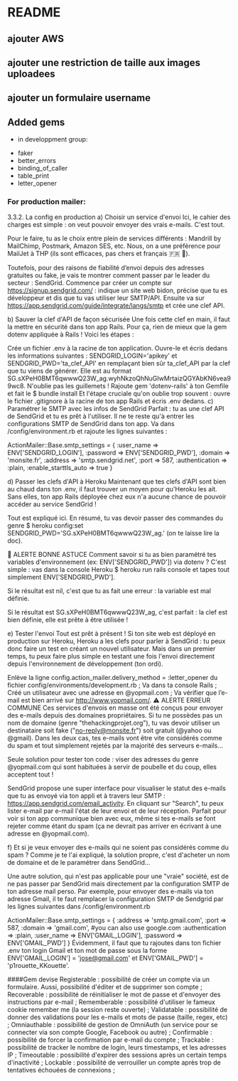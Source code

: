 # README

## ajouter AWS

## ajouter une restriction de taille aux images uploadees
## ajouter un formulaire username

## Added gems
* in developpment group:
- faker
- better_errors
- binding_of_caller
- table_print
- letter_opener

### For production mailer:
3.3.2. La config en production
a) Choisir un service d'envoi
Ici, le cahier des charges est simple : on veut pouvoir envoyer des vrais e-mails. C'est tout.

Pour le faire, tu as le choix entre plein de services différents : Mandrill by MailChimp, Postmark, Amazon SES, etc. Nous, on a une préférence pour MailJet à THP (ils sont efficaces, pas chers et français 🇫🇷 🐓).

Toutefois, pour des raisons de fiabilité d’envoi depuis des adresses gratuites ou fake, je vais te montrer comment passer par le leader du secteur : SendGrid. Commence par créer un compte sur https://signup.sendgrid.com/ : indique un site web bidon, précise que tu es développeur et dis que tu vas utiliser leur SMTP/API. Ensuite va sur https://app.sendgrid.com/guide/integrate/langs/smtp et crée une clef API.

b) Sauver la clef d'API de façon sécurisée
Une fois cette clef en main, il faut la mettre en sécurité dans ton app Rails. Pour ça, rien de mieux que la gem dotenv appliquée à Rails ! Voici les étapes :

Crée un fichier .env à la racine de ton application.
Ouvre-le et écris dedans les informations suivantes : SENDGRID_LOGIN='apikey' et SENDGRID_PWD='ta_clef_API' en remplaçant bien sûr ta_clef_API par la clef que tu viens de générer. Elle est au format SG.sXPeH0BMT6qwwwQ23W_ag.wyhNkzoQhNuGIwMrtaizQGYAbKN6vea99wc8. N'oublie pas les guillemets !
Rajoute gem 'dotenv-rails' à ton Gemfile et fait le $ bundle install
Et l'étape cruciale qu'on oublie trop souvent : ouvre le fichier .gitignore à la racine de ton app Rails et écris .env dedans.
c) Paramétrer le SMTP avec les infos de SendGrid
Parfait : tu as une clef API de SendGrid et tu es prêt à l'utiliser. Il ne te reste qu'à entrer les configurations SMTP de SendGrid dans ton app. Va dans /config/environment.rb et rajoute les lignes suivantes :

ActionMailer::Base.smtp_settings = {
  :user_name => ENV['SENDGRID_LOGIN'],
  :password => ENV['SENDGRID_PWD'],
  :domain => 'monsite.fr',
  :address => 'smtp.sendgrid.net',
  :port => 587,
  :authentication => :plain,
  :enable_starttls_auto => true
}

d) Passer les clefs d'API à Heroku
Maintenant que tes clefs d'API sont bien au chaud dans ton .env, il faut trouver un moyen pour qu'Heroku les ait. Sans elles, ton app Rails déployée chez eux n'a aucune chance de pouvoir accéder au service SendGrid !

Tout est expliqué ici. En résumé, tu vas devoir passer des commandes du genre $ heroku config:set SENDGRID_PWD='SG.sXPeH0BMT6qwwwQ23W_ag.' (on te laisse lire la doc).

🚀 ALERTE BONNE ASTUCE
Comment savoir si tu as bien paramétré tes variables d'environnement (ex: ENV['SENDGRID_PWD']) via dotenv ? C'est simple : vas dans la console Heroku $ heroku run rails console et tapes tout simplement ENV['SENDGRID_PWD'].

Si le résultat est nil, c'est que tu as fait une erreur : la variable est mal définie.

Si le résultat est SG.sXPeH0BMT6qwwwQ23W_ag, c'est parfait : la clef est bien définie, elle est prête à être utilisée !

e) Tester l'envoi
Tout est prêt à présent ! Si ton site web est déployé en production sur Heroku, Heroku a les clefs pour parler à SendGrid : tu peux donc faire un test en créant un nouvel utilisateur.
Mais dans un premier temps, tu peux faire plus simple en testant une fois l'envoi directement depuis l'environnement de développement (ton ordi).

Enlève la ligne config.action_mailer.delivery_method = :letter_opener du fichier config/environments/development.rb ;
Va dans ta console Rails ;
Créé un utilisateur avec une adresse en @yopmail.com ;
Va vérifier que l’e-mail est bien arrivé sur http://www.yopmail.com/.
⚠️ ALERTE ERREUR COMMUNE
Ces services d'envois en masse ont été conçus pour envoyer des e-mails depuis des domaines propriétaires. Si tu ne possèdes pas un nom de domaine (genre "thehackingprojet.org"), tu vas devoir utiliser un destinataire soit fake ("no-reply@monsite.fr") soit gratuit (@yahoo ou @gmail). Dans les deux cas, tes e-mails vont être vite considérés comme du spam et tout simplement rejetés par la majorité des serveurs e-mails…

Seule solution pour tester ton code : viser des adresses du genre @yopmail.com qui sont habituées à servir de poubelle et du coup, elles acceptent tout !

SendGrid propose une super interface pour visualiser le statut des e-mails que tu as envoyé via ton appli et à travers leur SMTP : https://app.sendgrid.com/email_activity. En cliquant sur "Search", tu peux lister e-mail par e-mail l'état de leur envoi et de leur réception. Parfait pour voir si ton app communique bien avec eux, même si tes e-mails se font rejeter comme étant du spam (ça ne devrait pas arriver en écrivant à une adresse en @yopmail.com).

f) Et si je veux envoyer des e-mails qui ne soient pas considérés comme du spam ?
Comme je te l'ai expliqué, la solution propre, c'est d'acheter un nom de domaine et de le paramétrer dans SendGrid…

Une autre solution, qui n'est pas applicable pour une "vraie" société, est de ne pas passer par SendGrid mais directement par la configuration SMTP de ton adresse mail perso. Par exemple, pour envoyer des e-mails via ton adresse Gmail, il te faut remplacer la configuration SMTP de Sendgrid par les lignes suivantes dans /config/environment.rb

ActionMailer::Base.smtp_settings =   {
    :address            => 'smtp.gmail.com',
    :port               => 587,
    :domain             => 'gmail.com', #you can also use google.com
    :authentication     => :plain,
    :user_name          => ENV['GMAIL_LOGIN'],
    :password           => ENV['GMAIL_PWD']
  }
Évidemment, il faut que tu rajoutes dans ton fichier .env ton login Gmail et ton mot de passe sous la forme ENV['GMAIL_LOGIN'] = 'jose@gmail.com' et ENV['GMAIL_PWD'] = 'p1rouette_KKouette'.

####Gem devise
Registerable : possibilité de créer un compte via un formulaire. Aussi, possibilité d'éditer et de supprimer son compte ;
Recoverable : possibilité de réinitialiser le mot de passe et d'envoyer des instructions par e-mail ;
Rememberable : possibilité d'utiliser le fameux cookie remember me (la session reste ouverte) ;
Validatable : possibilité de donner des validations pour les e-mails et mots de passe (taille, regex, etc) ;
Omniauthable : possibilité de gestion de OmniAuth (un service pour se connecter via son compte Google, Facebook ou autre) ;
Confirmable : possibilité de forcer la confirmation par e-mail du compte ;
Trackable : possibilité de tracker le nombre de login, leurs timestamps, et les adresses IP ;
Timeoutable : possibilité d'expirer des sessions après un certain temps d'inactivité ;
Lockable : possibilité de verrouiller un compte après trop de tentatives échouées de connexions ;